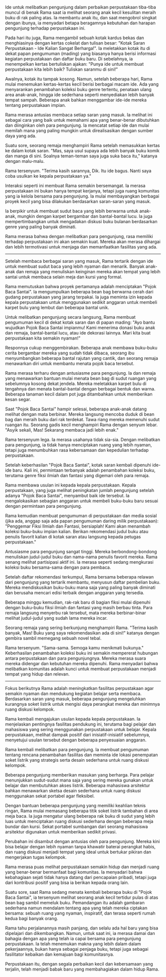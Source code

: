 Ide untuk melibatkan pengunjung dalam perbaikan perpustakaan tiba-tiba muncul di benak Rama saat ia melihat seorang anak kecil kesulitan meraih buku di rak paling atas. Ia membantu anak itu, dan saat mengobrol singkat dengan ibunya, ia menyadari betapa beragamnya kebutuhan dan harapan pengunjung terhadap perpustakaan ini.

Pada hari itu juga, Rama mengambil sebuah kotak kardus bekas dan menghiasinya dengan kertas cokelat dan tulisan besar: "Kotak Saran Perpustakaan - Ide Kalian Sangat Berharga!". Ia meletakkan kotak itu di dekat papan pengumuman (mading) yang biasanya hanya berisi informasi kegiatan perpustakaan dan daftar buku baru. Di sebelahnya, ia menempelkan kertas bertuliskan ajakan: "Punya ide untuk membuat perpustakaan kita lebih baik? Tuliskan saranmu di sini!"

Awalnya, kotak itu tampak kosong. Namun, setelah beberapa hari, Rama mulai menemukan kertas-kertas kecil berisi berbagai macam ide. Ada yang menyarankan penambahan koleksi buku genre tertentu, penataan ulang area anak-anak, hingga ide sederhana seperti menyediakan lebih banyak tempat sampah. Beberapa anak bahkan menggambar ide-ide mereka tentang perpustakaan impian.

Rama merasa antusias membaca setiap saran yang masuk. Ia melihat ini sebagai cara yang baik untuk memahami apa yang benar-benar dibutuhkan dan diinginkan oleh para pengunjung. Ia mencatat setiap ide dan mulai memilah mana yang paling mungkin untuk direalisasikan dengan sumber daya yang ada.

Suatu sore, seorang remaja menghampiri Rama setelah memasukkan kertas ke dalam kotak saran. "Mas, saya usul supaya ada lebih banyak buku komik dan manga di sini. Soalnya teman-teman saya juga suka baca itu," katanya dengan malu-malu.

Rama tersenyum. "Terima kasih sarannya, Dik. Itu ide bagus. Nanti saya coba usulkan ke kepala perpustakaan ya."

Interaksi seperti ini membuat Rama semakin bersemangat. Ia merasa perpustakaan ini bukan hanya tempat kerjanya, tetapi juga ruang komunitas yang ia kelola bersama para pengunjung. Ia mulai membayangkan berbagai proyek kecil yang bisa dilakukan berdasarkan saran-saran yang masuk.

Ia berpikir untuk membuat sudut baca yang lebih berwarna untuk anak-anak, mungkin dengan karpet bergambar dan bantal-bantal lucu. Ia juga mempertimbangkan untuk mengadakan diskusi buku bulanan berdasarkan genre yang paling banyak diminati.

Rama merasa bahwa dengan melibatkan para pengunjung, rasa memiliki terhadap perpustakaan ini akan semakin kuat. Mereka akan merasa dihargai dan lebih termotivasi untuk menjaga dan memanfaatkan fasilitas yang ada.

---

Setelah membaca berbagai saran yang masuk, Rama tertarik dengan ide untuk membuat sudut baca yang lebih nyaman dan menarik. Banyak anak-anak dan remaja yang menuliskan keinginan mereka akan tempat yang lebih santai untuk membaca selain meja dan kursi yang formal.

Rama memutuskan bahwa proyek pertamanya adalah menciptakan "Pojok Baca Santai". Ia mengumpulkan beberapa bean bag berwarna cerah dari gudang perpustakaan yang jarang terpakai. Ia juga meminta izin kepada kepala perpustakaan untuk menggunakan sedikit anggaran untuk membeli karpet bulu yang lembut dan beberapa bantal unik.

Untuk melibatkan pengunjung secara langsung, Rama membuat pengumuman kecil di dekat kotak saran dan di papan mading: "Ayo bantu wujudkan Pojok Baca Santai impianmu! Kami menerima donasi buku anak dan remaja, bantal-bantal lucu, atau ide dekorasi lainnya. Mari kita buat perpustakaan kita semakin nyaman!"

Responnya cukup menggembirakan. Beberapa anak membawa buku-buku cerita bergambar mereka yang sudah tidak dibaca, seorang ibu menyumbangkan beberapa bantal rajutan yang cantik, dan seorang remaja menawarkan diri untuk membantu menata pojok baca tersebut.

Rama merasa terharu dengan antusiasme para pengunjung. Ia dan remaja yang menawarkan bantuan mulai menata bean bag di sudut ruangan yang sebelumnya kosong dekat jendela. Mereka meletakkan karpet bulu di tengahnya dan menata bantal-bantal dengan berbagai bentuk dan warna. Beberapa tanaman kecil dalam pot juga ditambahkan untuk memberikan kesan segar.

Saat "Pojok Baca Santai" hampir selesai, beberapa anak-anak datang melihat dengan mata berbinar. Mereka langsung mencoba duduk di bean bag dan meraih buku dari rak terdekat. Tawa riang mereka memenuhi sudut ruangan itu.
Seorang gadis kecil menghampiri Rama dengan senyum lebar. "Asyik sekali, Mas! Sekarang membaca jadi lebih enak."

Rama tersenyum lega. Ia merasa usahanya tidak sia-sia. Dengan melibatkan para pengunjung, ia tidak hanya menciptakan ruang yang lebih nyaman, tetapi juga menumbuhkan rasa kebersamaan dan kepedulian terhadap perpustakaan.

Setelah keberhasilan "Pojok Baca Santai", kotak saran kembali dipenuhi ide-ide baru. Kali ini, permintaan terbanyak adalah penambahan koleksi buku, terutama genre fiksi ilmiah dan fantasi yang digemari oleh para remaja.

Rama membawa usulan ini kepada kepala perpustakaan. Kepala perpustakaan, yang juga melihat peningkatan jumlah pengunjung setelah adanya "Pojok Baca Santai", menyambut baik ide tersebut. Ia mengalokasikan sebagian anggaran untuk membeli buku-buku baru sesuai dengan permintaan para pengunjung.

Rama kemudian membuat pengumuman di perpustakaan dan media sosial (jika ada, anggap saja ada papan pengumuman daring milik perpustakaan): "Penggemar Fiksi Ilmiah dan Fantasi, bersiaplah! Kami akan menambah koleksi buku-buku impian kalian. Berikan rekomendasi judul buku atau penulis favorit kalian di kotak saran atau langsung kepada petugas perpustakaan."

Antusiasme para pengunjung sangat tinggi. Mereka berbondong-bondong menuliskan judul-judul buku dan nama-nama penulis favorit mereka. Rama senang melihat partisipasi aktif ini. Ia merasa seperti sedang mengkurasi koleksi buku bersama-sama dengan para pembaca.

Setelah daftar rekomendasi terkumpul, Rama bersama beberapa relawan dari pengunjung yang tertarik membantu, menyusun daftar pembelian buku. Mereka mendiskusikan buku-buku mana saja yang paling banyak diminati dan berusaha mencari edisi terbaik dengan anggaran yang tersedia.

Beberapa minggu kemudian, rak-rak baru di bagian fiksi mulai dipenuhi dengan buku-buku fiksi ilmiah dan fantasi yang masih berbau tinta. Para remaja langsung menyerbu rak tersebut, mata mereka berbinar-binar melihat judul-judul yang sudah lama mereka incar.

Seorang remaja yang sering berkunjung menghampiri Rama. "Terima kasih banyak, Mas! Buku yang saya rekomendasikan ada di sini!" katanya dengan gembira sambil memegang sebuah novel tebal.

Rama tersenyum. "Sama-sama. Semoga kamu menikmati bukunya."
Keberhasilan penambahan koleksi buku ini semakin mempererat hubungan antara perpustakaan dan para pengunjungnya. Mereka merasa suara mereka didengar dan kebutuhan mereka dipenuhi. Rama menyadari bahwa melibatkan komunitas adalah kunci untuk membuat perpustakaan menjadi tempat yang hidup dan relevan.

---

Fokus berikutnya Rama adalah meningkatkan fasilitas perpustakaan agar semakin nyaman dan mendukung kegiatan belajar serta membaca. Berdasarkan saran yang masuk, beberapa pengunjung mengeluhkan kurangnya soket listrik untuk mengisi daya perangkat mereka dan minimnya ruang diskusi kelompok.

Rama kembali mengajukan usulan kepada kepala perpustakaan. Ia menjelaskan pentingnya fasilitas pendukung ini, terutama bagi pelajar dan mahasiswa yang sering menggunakan perpustakaan untuk belajar. Kepala perpustakaan, melihat dampak positif dari inisiatif-inisiatif sebelumnya, menyetujui usulan tersebut dengan beberapa penyesuaian anggaran.

Rama kembali melibatkan para pengunjung. Ia membuat pengumuman tentang rencana penambahan fasilitas dan meminta ide lokasi penempatan soket listrik yang strategis serta desain sederhana untuk ruang diskusi kelompok.

Beberapa pengunjung memberikan masukan yang berharga. Para pelajar menunjukkan sudut-sudut mana saja yang sering mereka gunakan untuk belajar dan membutuhkan akses listrik. Beberapa mahasiswa arsitektur bahkan menawarkan sketsa desain sederhana untuk ruang diskusi menggunakan sekat portabel agar fleksibel.

Dengan bantuan beberapa pengunjung yang memiliki keahlian teknis ringan, Rama mulai memasang beberapa titik soket listrik tambahan di area meja baca. Ia juga mengatur ulang beberapa rak buku di sudut yang lebih luas untuk menciptakan ruang diskusi sederhana dengan beberapa meja bundar dan kursi. Sekat portabel sumbangan dari seorang mahasiswa arsitektur digunakan untuk memberikan sedikit privasi.

Perubahan ini disambut dengan antusias oleh para pengunjung. Mereka kini bisa belajar dengan lebih nyaman tanpa khawatir baterai perangkat habis, dan ruang diskusi menjadi tempat yang ideal untuk bertukar pikiran dan mengerjakan tugas kelompok.

Rama merasa puas melihat perpustakaan semakin hidup dan menjadi ruang yang benar-benar bermanfaat bagi komunitas. Ia menyadari bahwa kebahagiaan sejati tidak hanya datang dari pencapaian pribadi, tetapi juga dari kontribusi positif yang bisa ia berikan kepada orang lain.

Suatu sore, saat Rama sedang menata kembali beberapa buku di "Pojok Baca Santai", ia tersenyum melihat seorang anak kecil tertidur pulas di atas bean bag sambil memeluk buku. Pemandangan itu adalah gambaran sederhana namun mendalam tentang apa yang telah mereka ciptakan bersama: sebuah ruang yang nyaman, inspiratif, dan terasa seperti rumah kedua bagi banyak orang.

Rama tahu perjalanannya masih panjang, dan selalu ada hal baru yang bisa dipelajari dan dikembangkan. Namun, untuk saat ini, ia merasa damai dan bahagia dengan apa yang telah ia capai bersama para pengunjung perpustakaan. Ia telah menemukan makna yang lebih dalam dalam pekerjaannya, bukan hanya sebagai penjaga buku, tetapi juga sebagai fasilitator kebaikan dan kemajuan bagi komunitasnya.

Perpustakaan itu, dengan segala perbaikan kecil dan kebersamaan yang terjalin, telah menjadi babak baru yang membahagiakan dalam hidup Rama.